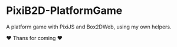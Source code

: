 # PixiB2D-PlatformGame
A platform game with PixiJS and Box2DWeb, using my own helpers.

♥ Thans for coming ♥